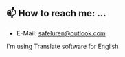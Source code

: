 ## 📫 How to reach me: ...
- E-Mail: safeluren@outlook.com

I'm using Translate software for English
